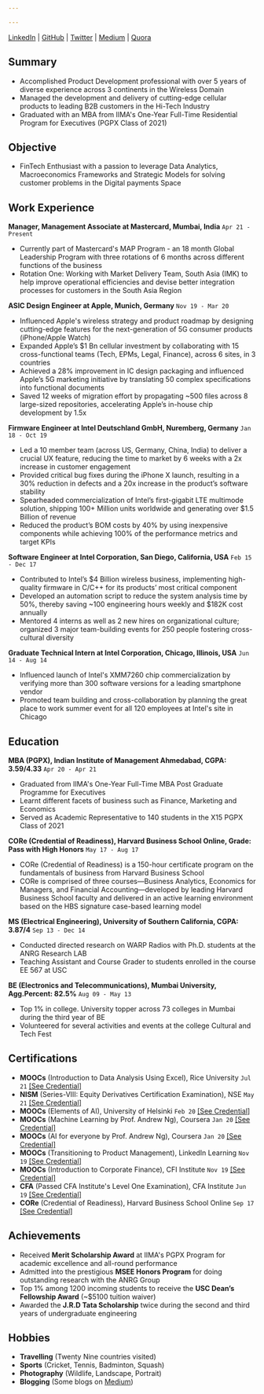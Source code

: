 ```yaml
---

---
```


<div id="webaddress">
 <a href="https://www.linkedin.com/in/krupeshved/">LinkedIn</a>
  | <a href="https://www.github.com/krupeshrved">GitHub</a>
    | <a href="https://twitter.com/krupesh_ved">Twitter</a>
      | <a href="https://medium.com/@krupeshved">Medium</a>
        | <a href="https://www.quora.com/profile/Krupesh-Rajesh-Ved">Quora</a>
</div>

## Summary

- Accomplished Product Development professional with over 5 years of diverse experience across 3 continents in the Wireless Domain
- Managed the development and delivery of cutting-edge cellular products to leading B2B customers in the Hi-Tech Industry
- Graduated with an MBA from IIMA's One-Year Full-Time Residential Program for Executives (PGPX Class of 2021)

## Objective

-  FinTech Enthusiast with a passion to leverage Data Analytics, Macroeconomics Frameworks and Strategic Models for solving customer problems in the Digital payments Space

## Work Experience

  __Manager, Management Associate at Mastercard, Mumbai, India__ `Apr 21 - Present`
  - Currently part of Mastercard's MAP Program - an 18 month Global Leadership Program with three rotations of 6 months across different functions of the business
  - Rotation One: Working with Market Delivery Team, South Asia (IMK) to help improve operational efficiencies and devise better integration processes for customers in the South Asia Region 
  
  __ASIC Design Engineer at Apple, Munich, Germany__ `Nov 19 - Mar 20`
  - Influenced Apple's wireless strategy and product roadmap by designing cutting-edge features for the next-generation of 5G consumer products (iPhone/Apple Watch)
  - Expanded Apple’s $1 Bn cellular investment by collaborating with 15 cross-functional teams (Tech, EPMs, Legal, Finance), across 6 sites, in 3 countries
  - Achieved a 28% improvement in IC design packaging and influenced Apple’s 5G marketing initiative by translating 50 complex specifications into functional documents
  - Saved 12 weeks of migration effort by propagating ~500 files across 8 large-sized repositories, accelerating Apple’s in-house chip development by 1.5x
  
  __Firmware Engineer at Intel Deutschland GmbH, Nuremberg, Germany__  `Jan 18 - Oct 19`
  - Led a 10 member team (across US, Germany, China, India) to deliver a crucial UX feature, reducing the time to market by 6 weeks with a 2x increase in customer engagement
  - Provided critical bug fixes during the iPhone X launch, resulting in a 30% reduction in defects and a 20x increase in the product’s software stability
  - Spearheaded commercialization of Intel’s first-gigabit LTE multimode solution, shipping 100+ Million units worldwide and generating over $1.5 Billion of revenue
  - Reduced the product’s BOM costs by 40% by using inexpensive components while achieving 100% of the performance metrics and target KPIs
  
  __Software Engineer at Intel Corporation, San Diego, California, USA__ `Feb 15 - Dec 17`
  - Contributed to Intel’s $4 Billion wireless business, implementing high-quality firmware in C/C++ for its products’ most critical component
  - Developed an automation script to reduce the system analysis time by 50%, thereby saving ~100 engineering hours weekly and $182K cost annually
  - Mentored 4 interns as well as 2 new hires on organizational culture; organized 3 major team-building events for 250 people fostering cross-cultural diversity
  
  __Graduate Technical Intern at Intel Corporation, Chicago, Illinois, USA__ `Jun 14 - Aug 14`
  - Influenced launch of Intel's XMM7260 chip commercialization by verifying more than 300 software versions for a leading smartphone vendor
  - Promoted team building and cross-collaboration by planning the great place to work summer event for all 120 employees at Intel's site in Chicago
  
## Education

  __MBA (PGPX), Indian Institute of Management Ahmedabad, CGPA: 3.59/4.33__ `Apr 20 - Apr 21`
  - Graduated from IIMA's One-Year Full-Time MBA Post Graduate Programme for Executives
  - Learnt different facets of business such as Finance, Marketing and Economics
  - Served as Academic Representative to 140 students in the X15 PGPX Class of 2021

__CORe (Credential of Readiness), Harvard Business School Online, Grade: Pass with High Honors__ `May 17 - Aug 17`
  - CORe (Credential of Readiness) is a 150-hour certificate program on the fundamentals of business from Harvard Business School
  - CORe is comprised of three courses—Business Analytics, Economics for Managers, and Financial Accounting—developed by leading Harvard Business School faculty and delivered in an active learning environment based on the HBS signature case-based learning model
 
  __MS (Electrical Engineering), University of Southern California, CGPA: 3.87/4__  `Sep 13 - Dec 14`
  - Conducted directed research on WARP Radios with Ph.D. students at the ANRG Research LAB
  - Teaching Assistant and Course Grader to students enrolled in the course EE 567 at USC
 
  __BE (Electronics and Telecommunications), Mumbai University, Agg.Percent: 82.5%__ `Aug 09 - May 13`
  - Top 1% in college. University topper across 73 colleges in Mumbai during the third year of BE
  - Volunteered for several activities and events at the college Cultural and Tech Fest 


## Certifications

  - __MOOCs__ (Introduction to Data Analysis Using Excel), Rice University `Jul 21`
 <a href="https://www.coursera.org/account/accomplishments/verify/9LZCUUDNC7ST">[See Credential]</a>
   - __NISM__ (Series-VIII: Equity Derivatives Certification Examination), NSE `May 21`
 <a href="https://www.nism.ac.in/equity-derivatives/">[See Credential]</a>
  - __MOOCs__ (Elements of AI), University of Helsinki `Feb 20`
 <a href="https://certificates.mooc.fi/validate/7x7y1zflma8">[See Credential]</a>
  - __MOOCs__ (Machine Learning by Prof. Andrew Ng), Coursera `Jan 20`
 <a href="https://www.coursera.org/account/accomplishments/verify/73M49QBYXT54">[See Credential]</a>
   - __MOOCs__ (AI for everyone by Prof. Andrew Ng), Coursera `Jan 20`
 <a href="https://www.coursera.org/account/accomplishments/verify/NBWNQCT4B6Q7">[See Credential]</a>
  - __MOOCs__ (Transitioning to Product Management), LinkedIn Learning `Nov 19`
 <a href="https://www.linkedin.com/learning/transitioning-to-product-management">[See Credential]</a>
   - __MOOCs__ (Introduction to Corporate Finance), CFI Institute `Nov 19`
 <a href="https://www.credential.net/cdb6ee0e-45f8-4c02-9db3-e6b73a8a5cf5">[See Credential]</a>
  - __CFA__ (Passed CFA Institute's Level One Examination), CFA Institute `Jun 19`
 <a href="https://basno.com/nw2ze8h6">[See Credential]</a>
  - __CORe__ (Credential of Readiness), Harvard Business School Online `Sep 17`
 <a href="https://online.hbs.edu/courses/core/">[See Credential]</a>

## Achievements
  
  - Received __Merit Scholarship Award__ at IIMA's PGPX Program for academic excellence and all-round performance
  - Admitted into the prestigious __MSEE Honors Program__ for doing outstanding research with the ANRG Group
  - Top 1% among 1200 incoming students to receive the __USC Dean’s Fellowship Award__ (~$5100 tuition waiver)
  - Awarded the __J.R.D Tata Scholarship__ twice during the second and third years of undergraduate engineering
  
 
## Hobbies

- __Travelling__ (Twenty Nine countries visited)
- __Sports__ (Cricket, Tennis, Badminton, Squash)
- __Photography__ (Wildlife, Landscape, Portrait)
- __Blogging__ (Some blogs on <a href="https://medium.com/me/stories/public">Medium</a>)

<!-- ### Footer

Last updated: Mar 2021 -->


